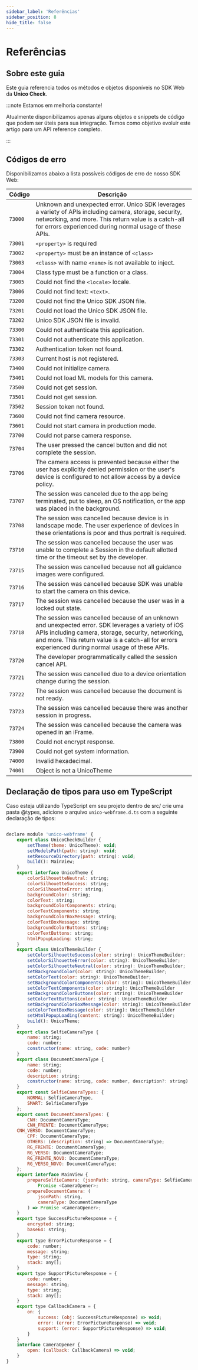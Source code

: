 ```yaml
---
sidebar_label: 'Referências'
sidebar_position: 8
hide_title: false
---
```


# Referências

## Sobre este guia

Este guia referencia todos os métodos e objetos disponíveis no SDK Web da **Unico Check**.

:::note Estamos em melhoria constante!

Atualmente disponibilizamos apenas alguns objetos e snippets de código que podem ser úteis para sua integração. Temos como objetivo evoluir este artigo para um API reference completo.

:::


## Códigos de erro

Disponibilizamos abaixo a lista possíveis códigos de erro de nosso SDK Web:

| Código | Descrição |
| ------ | --------- |
| `73000` | Unknown and unexpected error. Unico SDK leverages a variety of APIs including camera, storage, security, networking, and more. This return value is a catch-all for errors experienced during normal usage of these APIs.|
| `73001` | `<property>` is required|
| `73002` | `<property>` must be an instance of `<class>`|
| `73003` | `<class>` with name `<name>` is not available to inject.|
| `73004` | Class type must be a function or a class. |
| `73005` | Could not find the `<locale>` locale.|
| `73006` | Could not find text: `<text>`.|
| `73200` | Could not find the Unico SDK JSON file.|
| `73201` | Could not load the Unico SDK JSON file.|
| `73202` | Unico SDK JSON file is invalid.|
| `73300` | Could not authenticate this application.|
| `73301` | Could not authenticate this application.|
| `73302` | Authentication token not found.|
| `73303` | Current host is not registered.|
| `73400` | Could not initialize camera.|
| `73401` | Could not load ML models for this camera.|
| `73500` | Could not get session.|
| `73501` | Could not get session.|
| `73502` | Session token not found.|
| `73600` | Could not find camera resource.|
| `73601` | Could not start camera in production mode.|
| `73700` | Could not parse camera response.|
| `73704` | The user pressed the cancel button and did not complete the session.|
| `73706` | The camera access is prevented because either the user has explicitly denied permission or the user's device is configured to not allow access by a device policy.|
| `73707` | The session was canceled due to the app being terminated, put to sleep, an OS notification, or the app was placed in the background.|
| `73708` | The session was cancelled because device is in landscape mode. The user experience of devices in these orientations is poor and thus portrait is required.|
| `73710` | The session was cancelled because the user was unable to complete a Session in the default allotted time or the timeout set by the developer.|
| `73715` | The session was cancelled because not all guidance images were configured.|
| `73716` | The session was cancelled because SDK was unable to start the camera on this device.|
| `73717` | The session was cancelled because the user was in a locked out state.|
| `73718` | The session was cancelled because of an unknown and unexpected error. SDK leverages a variety of iOS APIs including camera, storage, security, networking, and more. This return value is a catch-all for errors experienced during normal usage of these APIs.|
| `73720` | The developer programmatically called the session cancel API.|
| `73721` | The session was cancelled due to a device orientation change during the session.|
| `73722` | The session was cancelled because the document is not ready.|
| `73723` | The session was cancelled because there was another session in progress.|
| `73724` | The session was cancelled because the camera was opened in an iFrame.|
| `73800` | Could not encrypt response.|
| `73900` | Could not get system information.|
| `74000` | Invalid hexadecimal.|
| `74001` | Object is not a UnicoTheme|


## Declaração de tipos para uso em TypeScript

Caso esteja utilizando TypeScript em seu projeto dentro de src/ crie uma pasta @types, adicione o arquivo `unico-webframe.d.ts` com a seguinte declaração de tipos:

```javascript

declare module 'unico-webframe' {
	export class UnicoCheckBuilder {
		setTheme(theme: UnicoTheme): void;
		setModelsPath(path: string): void;
		setResourceDirectory(path: string): void;
		build(): MainView;
	}
	export interface UnicoTheme {
		colorSilhouetteNeutral: string;
		colorSilhouetteSuccess: string;
		colorSilhouetteError: string;
		backgroundColor: string;
		colorText: string;
		backgroundColorComponents: string;
		colorTextComponents: string;
		backgroundColorBoxMessage: string;
		colorTextBoxMessage: string;
		backgroundColorButtons: string;
		colorTextButtons: string;
		htmlPopupLoading: string;
	}
	export class UnicoThemeBuilder {
		setColorSilhouetteSuccess(color: string): UnicoThemeBuilder;
		setColorSilhouetteError(color: string): UnicoThemeBuilder;
		setColorSilhouetteNeutral(color: string): UnicoThemeBuilder;
		setBackgroundColor(color: string): UnicoThemeBuilder;
		setColorText(color: string): UnicoThemeBuilder;
		setBackgroundColorComponents(color: string): UnicoThemeBuilder;
		setColorTextComponents(color: string): UnicoThemeBuilder
		setBackgroundColorButtons(color: string): UnicoThemeBuilder
		setColorTextButtons(color: string): UnicoThemeBuilder
		setBackgroundColorBoxMessage(color: string): UnicoThemeBuilder
		setColorTextBoxMessage(color: string): UnicoThemeBuilder
		setHtmlPopupLoading(content: string): UnicoThemeBuilder;
		build(): UnicoTheme;
	}
	export class SelfieCameraType {
		name: string;
		code: number;
		constructor(name: string, code: number)
	}
	export class DocumentCameraType {
		name: string;
		code: number;
		description: string;
		constructor(name: string, code: number, description?: string)
	}
	export const SelfieCameraTypes: {
		NORMAL: SelfieCameraType,
		SMART: SelfieCameraType
	};
	export const DocumentCameraTypes: {
		CNH: DocumentCameraType;
		CNH_FRENTE: DocumentCameraType;
    CNH_VERSO: DocumentCameraType;
		CPF: DocumentCameraType;
		OTHERS: (description: string) => DocumentCameraType;
		RG_FRENTE: DocumentCameraType;
		RG_VERSO: DocumentCameraType;
		RG_FRENTE_NOVO: DocumentCameraType;
		RG_VERSO_NOVO: DocumentCameraType;
	};
	export interface MainView {
		prepareSelfieCamera: (jsonPath: string, cameraType: SelfieCameraType) =>
			Promise <CameraOpener>;
		prepareDocumentCamera: (
			jsonPath: string,
			cameraType: DocumentCameraType
		) => Promise <CameraOpener>;
	}
	export type SuccessPictureResponse = {
		encrypted: string;
		base64: string;
	}
	export type ErrorPictureResponse = {
		code: number;
		message: string;
		type: string;
		stack: any[];
	}
	export type SupportPictureResponse = {
		code: number;
		message: string;
		type: string;
		stack: any[];
	}
	export type CallbackCamera = {
		on: {
			success: (obj: SuccessPictureResponse) => void;
			error: (error: ErrorPictureResponse) => void;
			support: (error: SupportPictureResponse) => void;
		}
	}
	interface CameraOpener {
		open: (callback: CallbackCamera) => void;
	}
}

```